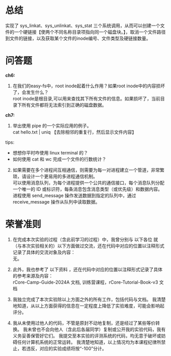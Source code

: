 # 总结
实现了 sys_linkat、sys_unlinkat、sys_stat 三个系统调用，从而可以创建一个文件的一个硬链接【使两个不同名称目录项指向同一个磁盘块。】，取消一个文件路径到文件的链接，以及获取某个文件的inode编号、文件类型及硬链接数量。

# 问答题
**ch6:**
1. 在我们的easy-fs中，root inode起着什么作用？如果root inode中的内容损坏了，会发生什么？  
   root inode是根目录,可以用来查找其下所有文件的信息。如果损坏了，当前目录下所有文件都将无法索引到正确的磁盘数据。

**ch7:**
1. 举出使用 pipe 的一个实际应用的例子。  
   cat hello.txt | uniq 【去除相邻的重复行，然后显示文件内容】

tips:  
* 想想你平时咋使用 linux terminal 的？
* 如何使用 cat 和 wc 完成一个文件的行数统计？

2. 如果需要在多个进程间互相通信，则需要为每一对进程建立一个管道，非常繁琐，请设计一个更易用的多进程通信机制。   
   可以使用消息队列，为每个进程提供一个公共的通信接口，每个消息队列分配一个唯一的 ID 或标识符，每条消息包含消息类型（或优先级）和数据内容。  
   进程使用 send_message 操作发送数据到指定的队列中，通过 receive_message 操作从队列中读取数据。 


# 荣誉准则 
1. 在完成本次实验的过程（含此前学习的过程）中，我曾分别与 以下各位 就（与本次实验相关的）以下方面做过交流，还在代码中对应的位置以注释形式记录了具体的交流对象及内容：  
   无。

2. 此外，我也参考了 以下资料 ，还在代码中对应的位置以注释形式记录了具体的参考来源及内容：  
   rCore-Camp-Guide-2024A 文档, 训练营课程，rCore-Tutorial-Book-v3 文档

3. 我独立完成了本次实验除以上方面之外的所有工作，包括代码与文档。 我清楚地知道，从以上方面获得的信息在一定程度上降低了实验难度，可能会影响起评分。

4. 我从未使用过他人的代码，不管是原封不动地复制，还是经过了某些等价转换。 我未曾也不会向他人（含此后各届同学）复制或公开我的实验代码，我有义务妥善保管好它们。 我提交至本实验的评测系统的代码，均无意于破坏或妨碍任何计算机系统的正常运转。 我清楚地知道，以上情况均为本课程纪律所禁止，若违反，对应的实验成绩将按“-100”分计。
